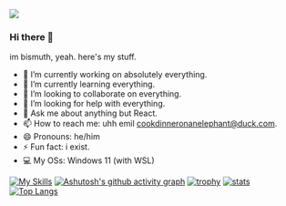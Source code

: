 ![](https://komarev.com/ghpvc/?username=bismuthnickel&color=blueviolet)

### Hi there 👋

im bismuth, yeah. here's my stuff.

- 🔭 I’m currently working on absolutely everything.
- 🌱 I’m currently learning everything.
- 👯 I’m looking to collaborate on everything.
- 🤔 I’m looking for help with everything.
- 💬 Ask me about anything but React.
- 📫 How to reach me: uhh emil cookdinneronanelephant@duck.com.
- 😄 Pronouns: he/him
- ⚡ Fun fact: i exist.
- 💻 My OSs: Windows 11 (with WSL)

[![My Skills](https://skillicons.dev/icons?i=vscode,windows,py,lua,java,c,cpp,cs,html,javascript,css,bash,blender,dotnet,eclipse,electron,flask,git,github,jquery,nodejs,processing,robloxstudio,stackoverflow,vite,react,svelte,wsl&theme=light)](https://skillicons.dev)
[![Ashutosh's github activity graph](https://github-readme-activity-graph.vercel.app/graph?username=bismuthnickel&bg_color=ffffff&color=121212&line=4c619e&point=363636&area=true&hide_border=true)](https://github.com/ashutosh00710/github-readme-activity-graph)
[![trophy](https://github-profile-trophy.vercel.app/?username=bismuthnickel)](https://github.com/ryo-ma/github-profile-trophy)
[![stats](https://github-readme-stats.vercel.app/api?username=bismuthnickel)](https://github.com/anuraghazra/github-readme-stats)
[![Top Langs](https://github-readme-stats.vercel.app/api/top-langs/?username=bismuthnickel&layout=donut&langs_count=10)](https://github.com/anuraghazra/github-readme-stats)
